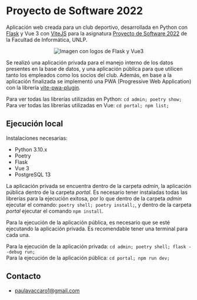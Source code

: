 # Proyecto de Software 2022

Aplicación web creada para un club deportivo, desarrollada en Python con [Flask](https://flask.palletsprojects.com/en/2.2.x/) y Vue 3 con [ViteJS](https://vitejs.dev/) para la asignatura [Proyecto de Software 2022](https://www.info.unlp.edu.ar/wp-content/uploads/2022/03/Proyecto-de-Software.pdf) de la Facultad de Informática, UNLP.

<p align="center">
  <img src="https://i.postimg.cc/g2bFsCGp/flaskyvuejs-removebg-preview.png" alt="Imagen con logos de Flask y Vue3">
</p>

Se realizó una aplicación privada para el manejo interno de los datos presentes en la base de datos, y una aplicación pública para que utilicen tanto los empleados como los socios del club. Además, en base a la aplicación finalizada se implementó una PWA (Progressive Web Application) con la librería [vite-pwa-plugin](https://vite-pwa-org.netlify.app/).

Para ver todas las librerías utilizadas en Python: `cd admin; poetry show;`  
Para ver todas las librerías utilizadas en Vue: `cd portal; npm list;`

## Ejecución local
Instalaciones necesarias:  
  - Python 3.10.x
  - Poetry
  - Flask
  - Vue 3
  - PostgreSQL 13

La aplicación privada se encuentra dentro de la carpeta *admin*, la aplicación pública dentro de la carpeta *portal*. 
Es necesario tener instaladas todas las librerías para la ejecución exitosa, por lo que dentro de la carpeta *admin* ejecutar el comando: `poetry shell; poetry install;`, y dentro de la carpeta *portal* ejecutar el comando `npm install`.

Para la ejecución de la aplicación pública, es necesario que se esté ejecutando la aplicación privada. Es recomendable tener una terminal para cada una.

Para la ejecución de la aplicación privada: `cd admin; poetry shell; flask --debug run;`  
Para la ejecución de la aplicación pública: `cd portal; npm run dev;`

## Contacto
  - paulavaccaro1@gmail.com
